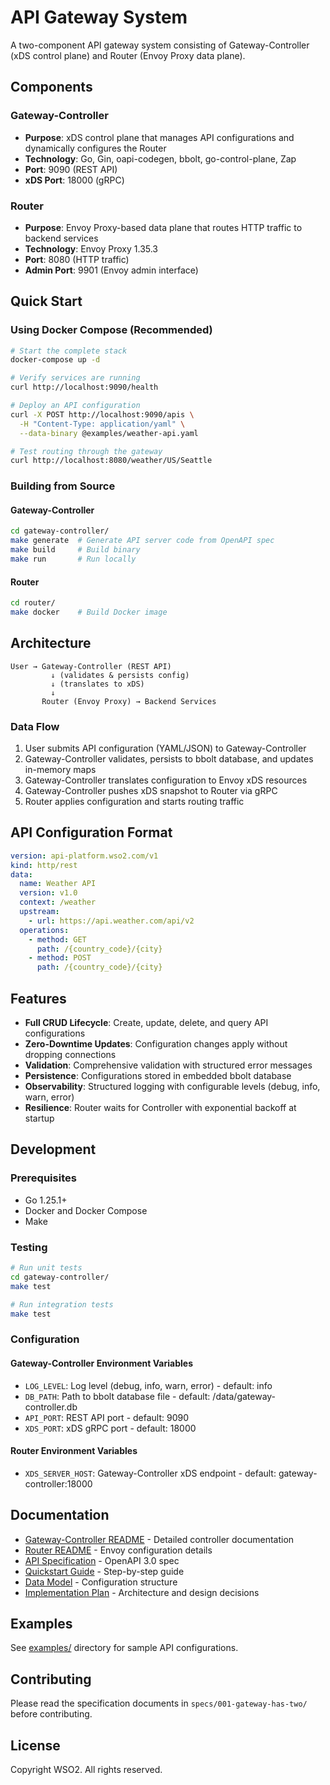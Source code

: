 # API Gateway System

A two-component API gateway system consisting of Gateway-Controller (xDS control plane) and Router (Envoy Proxy data plane).

## Components

### Gateway-Controller
- **Purpose**: xDS control plane that manages API configurations and dynamically configures the Router
- **Technology**: Go, Gin, oapi-codegen, bbolt, go-control-plane, Zap
- **Port**: 9090 (REST API)
- **xDS Port**: 18000 (gRPC)

### Router
- **Purpose**: Envoy Proxy-based data plane that routes HTTP traffic to backend services
- **Technology**: Envoy Proxy 1.35.3
- **Port**: 8080 (HTTP traffic)
- **Admin Port**: 9901 (Envoy admin interface)

## Quick Start

### Using Docker Compose (Recommended)

```bash
# Start the complete stack
docker-compose up -d

# Verify services are running
curl http://localhost:9090/health

# Deploy an API configuration
curl -X POST http://localhost:9090/apis \
  -H "Content-Type: application/yaml" \
  --data-binary @examples/weather-api.yaml

# Test routing through the gateway
curl http://localhost:8080/weather/US/Seattle
```

### Building from Source

#### Gateway-Controller

```bash
cd gateway-controller/
make generate  # Generate API server code from OpenAPI spec
make build     # Build binary
make run       # Run locally
```

#### Router

```bash
cd router/
make docker    # Build Docker image
```

## Architecture

```
User → Gateway-Controller (REST API)
         ↓ (validates & persists config)
         ↓ (translates to xDS)
         ↓
       Router (Envoy Proxy) → Backend Services
```

### Data Flow

1. User submits API configuration (YAML/JSON) to Gateway-Controller
2. Gateway-Controller validates, persists to bbolt database, and updates in-memory maps
3. Gateway-Controller translates configuration to Envoy xDS resources
4. Gateway-Controller pushes xDS snapshot to Router via gRPC
5. Router applies configuration and starts routing traffic

## API Configuration Format

```yaml
version: api-platform.wso2.com/v1
kind: http/rest
data:
  name: Weather API
  version: v1.0
  context: /weather
  upstream:
    - url: https://api.weather.com/api/v2
  operations:
    - method: GET
      path: /{country_code}/{city}
    - method: POST
      path: /{country_code}/{city}
```

## Features

- **Full CRUD Lifecycle**: Create, update, delete, and query API configurations
- **Zero-Downtime Updates**: Configuration changes apply without dropping connections
- **Validation**: Comprehensive validation with structured error messages
- **Persistence**: Configurations stored in embedded bbolt database
- **Observability**: Structured logging with configurable levels (debug, info, warn, error)
- **Resilience**: Router waits for Controller with exponential backoff at startup

## Development

### Prerequisites

- Go 1.25.1+
- Docker and Docker Compose
- Make

### Testing

```bash
# Run unit tests
cd gateway-controller/
make test

# Run integration tests
make test
```

### Configuration

#### Gateway-Controller Environment Variables

- `LOG_LEVEL`: Log level (debug, info, warn, error) - default: info
- `DB_PATH`: Path to bbolt database file - default: /data/gateway-controller.db
- `API_PORT`: REST API port - default: 9090
- `XDS_PORT`: xDS gRPC port - default: 18000

#### Router Environment Variables

- `XDS_SERVER_HOST`: Gateway-Controller xDS endpoint - default: gateway-controller:18000

## Documentation

- [Gateway-Controller README](gateway-controller/README.md) - Detailed controller documentation
- [Router README](router/README.md) - Envoy configuration details
- [API Specification](gateway-controller/api/openapi.yaml) - OpenAPI 3.0 spec
- [Quickstart Guide](../specs/001-gateway-has-two/quickstart.md) - Step-by-step guide
- [Data Model](../specs/001-gateway-has-two/data-model.md) - Configuration structure
- [Implementation Plan](../specs/001-gateway-has-two/plan.md) - Architecture and design decisions

## Examples

See [examples/](examples/) directory for sample API configurations.

## Contributing

Please read the specification documents in `specs/001-gateway-has-two/` before contributing.

## License

Copyright WSO2. All rights reserved.
